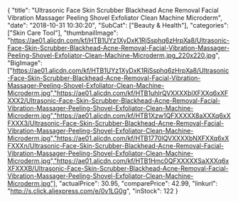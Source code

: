 {
	"title": "Ultrasonic Face Skin Scrubber Blackhead Acne Removal Facial Vibration Massager Peeling Shovel Exfoliator Clean Machine Microderm",
	"date": "2018-10-31 10:30:20",
	"SubCat": ["Beauty & Health"],
	"categories": ["Skin Care Tool"],
	"thumbnailImage": "https://ae01.alicdn.com/kf/HTB1UYz1XyDxK1RjSsphq6zHrpXa8/Ultrasonic-Face-Skin-Scrubber-Blackhead-Acne-Removal-Facial-Vibration-Massager-Peeling-Shovel-Exfoliator-Clean-Machine-Microderm.jpg_220x220.jpg",
	"BigImage": ["https://ae01.alicdn.com/kf/HTB1UYz1XyDxK1RjSsphq6zHrpXa8/Ultrasonic-Face-Skin-Scrubber-Blackhead-Acne-Removal-Facial-Vibration-Massager-Peeling-Shovel-Exfoliator-Clean-Machine-Microderm.jpg","https://ae01.alicdn.com/kf/HTB1uhlrQVXXXXblXFXXq6xXFXXX2/Ultrasonic-Face-Skin-Scrubber-Blackhead-Acne-Removal-Facial-Vibration-Massager-Peeling-Shovel-Exfoliator-Clean-Machine-Microderm.jpg","https://ae01.alicdn.com/kf/HTB1Xzw1QFXXXXX8aXXXq6xXFXXX3/Ultrasonic-Face-Skin-Scrubber-Blackhead-Acne-Removal-Facial-Vibration-Massager-Peeling-Shovel-Exfoliator-Clean-Machine-Microderm.jpg","https://ae01.alicdn.com/kf/HTB1770lQVXXXXbNXFXXq6xXFXXXn/Ultrasonic-Face-Skin-Scrubber-Blackhead-Acne-Removal-Facial-Vibration-Massager-Peeling-Shovel-Exfoliator-Clean-Machine-Microderm.jpg","https://ae01.alicdn.com/kf/HTB1Hmc0QFXXXXXSaXXXq6xXFXXXB/Ultrasonic-Face-Skin-Scrubber-Blackhead-Acne-Removal-Facial-Vibration-Massager-Peeling-Shovel-Exfoliator-Clean-Machine-Microderm.jpg"],
	"actualPrice": 30.95,
	"comparePrice": 42.99,
	"linkurl": "http://s.click.aliexpress.com/e/0v1LG0g",
	"inStock": 122
}
